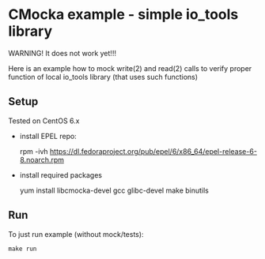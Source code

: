 CMocka example - simple io_tools library
========================================

WARNING! It does not work yet!!!


Here is an example how to mock write(2) and read(2) calls to
verify proper function of local io_tools library (that 
uses such functions)

Setup
-----

Tested on CentOS 6.x

* install EPEL repo:

	rpm -ivh https://dl.fedoraproject.org/pub/epel/6/x86_64/epel-release-6-8.noarch.rpm

* install required packages

	yum install libcmocka-devel gcc glibc-devel make binutils


Run
---

To just run example (without mock/tests):

	make run


